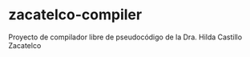 # zacatelco-compiler
Proyecto de compilador libre de pseudocódigo de la Dra. Hilda Castillo Zacatelco
